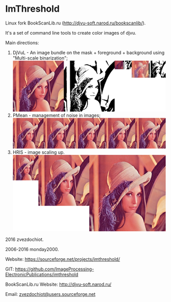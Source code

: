 # ImThreshold

Linux fork BookScanLib.ru (http://djvu-soft.narod.ru/bookscanlib/).

It's a set of command line tools to create color images of djvu.

Main directions:

 1) DjVuL - An image bundle on the mask + foreground + background using "Multi-scale binarization";
 ![DjVuL](https://github.com/zvezdochiot/imthreshold/blob/master/images/djvul_small.jpg)
 2) PMean - management of noise in images;
 ![Possible Mean](https://github.com/zvezdochiot/imthreshold/blob/master/images/pmean_small.jpg)
 3) HRIS - image scaling up.
 ![Half Reverse Interpolation Scale](https://github.com/zvezdochiot/imthreshold/blob/master/images/hris_small.jpg)

 2016 zvezdochiot.
 
 2006-2016 monday2000.
 
 Website: https://sourceforge.net/projects/imthreshold/
 
 GIT: https://github.com/ImageProcessing-ElectronicPublications/imthreshold
 
 BookScanLib.ru Website: http://djvu-soft.narod.ru/
 
 Email: zvezdochiot@users.sourceforge.net
 
